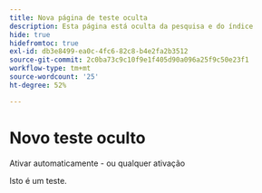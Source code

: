 ```yaml
---
title: Nova página de teste oculta
description: Esta página está oculta da pesquisa e do índice
hide: true
hidefromtoc: true
exl-id: db3e8499-ea0c-4fc6-82c8-b4e2fa2b3512
source-git-commit: 2c0ba73c9c10f9e1f405d90a096a25f9c50e23f1
workflow-type: tm+mt
source-wordcount: '25'
ht-degree: 52%

---
```


# Novo teste oculto

Ativar automaticamente - ou qualquer ativação

Isto é um teste.
